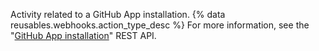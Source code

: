Activity related to a GitHub App installation. {% data reusables.webhooks.action_type_desc %} For more information, see the "[GitHub App installation](/rest/reference/apps)" REST API.
